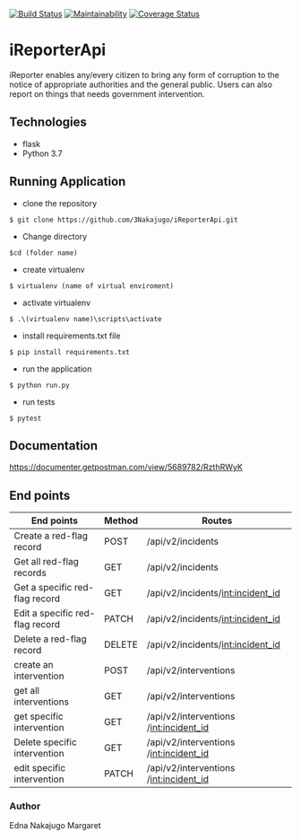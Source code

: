 [![Build Status](https://travis-ci.org/3Nakajugo/iReporterApi.svg?branch=feature)](https://travis-ci.org/3Nakajugo/iReporterApi)
[![Maintainability](https://api.codeclimate.com/v1/badges/86138da571cb34d40a23/maintainability)](https://codeclimate.com/github/3Nakajugo/iReporterApi/maintainability)
[![Coverage Status](https://coveralls.io/repos/github/3Nakajugo/iReporterApi/badge.svg?branch=develop)](https://coveralls.io/github/3Nakajugo/iReporterApi?branch=develop)
# iReporterApi

iReporter enables any/every citizen to bring any form of corruption to the notice of appropriate authorities and the general public. Users can also report on things that needs government intervention.

## Technologies
* flask
* Python 3.7

## Running Application

* clone the repository

```$ git clone https://github.com/3Nakajugo/iReporterApi.git```

* Change directory

```$cd (folder name)```

* create virtualenv

```$ virtualenv (name of virtual enviroment)```

* activate virtualenv

``` $ .\(virtualenv name)\scripts\activate ```

* install requirements.txt file

``` $ pip install requirements.txt ```

* run the application

``` $ python run.py ```

* run tests 

``` $ pytest ```


## Documentation

https://documenter.getpostman.com/view/5689782/RzthRWyK

## End points

| End points  	                |  Method	| Routes                                |
|---	                        |---	    |---                                    |
|Create a red-flag record       | POST      |/api/v2/incidents                      |
| Get all red-flag records      |GET        |/api/v2/incidents                      |
| Get a specific red-flag record|GET        |/api/v2/incidents/<int:incident_id>    |
|Edit a specific red-flag record|PATCH      |/api/v2/incidents/<int:incident_id>    |
|Delete a red-flag record	    |  DELETE   | /api/v2/incidents/<int:incident_id>  	|
|create an intervention         |   POST    |/api/v2/interventions                  |
|get all interventions          |   GET     |/api/v2/interventions                  |
|get specific intervention      |   GET     |/api/v2/interventions /<int:incident_id>|
|Delete specific intervention   |   GET     |/api/v2/interventions /<int:incident_id>|
|edit specific intervention     |   PATCH    |/api/v2/interventions /<int:incident_id>|

### Author
Edna Nakajugo Margaret
